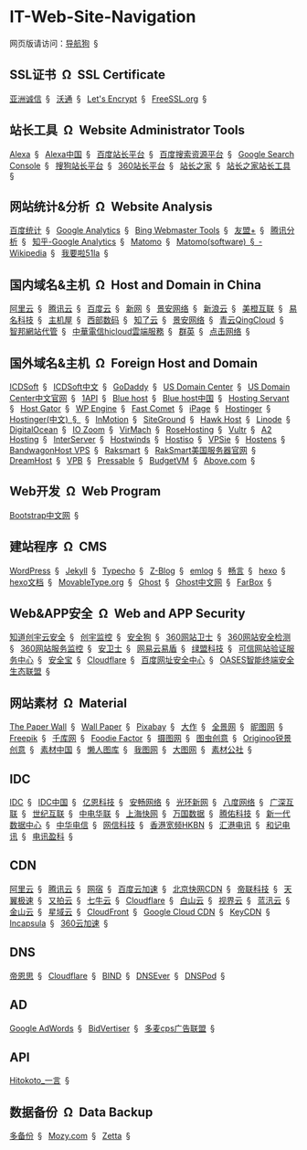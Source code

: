 # IT-Web-Site-Navigation

网页版请访问：[导航狗](https://daohanggou.cn/)&ensp;&sect;&ensp;


## SSL证书&ensp;&Omega;&ensp;SSL Certificate

[亚洲诚信](https://www.trustasia.com/)&ensp;&sect;&ensp;
[沃通](https://freessl.wosign.com/)&ensp;&sect;&ensp;
[Let's Encrypt](https://letsencrypt.org/)&ensp;&sect;&ensp;
[FreeSSL.org](https://freessl.cn/)&ensp;&sect;&ensp;

## 站长工具&ensp;&Omega;&ensp;Website Administrator Tools

[Alexa](https://www.alexa.com/)&ensp;&sect;&ensp;
[Alexa中国](http://www.alexa.cn/)&ensp;&sect;&ensp;
[百度站长平台](http://zhanzhang.baidu.com/)&ensp;&sect;&ensp;
[百度搜索资源平台](http://ziyuan.baidu.com/)&ensp;&sect;&ensp;
[Google Search Console](https://www.google.com/webmasters)&ensp;&sect;&ensp;
[搜狗站长平台](http://zhanzhang.sogou.com/)&ensp;&sect;&ensp;
[360站长平台](http://zhanzhang.so.com/)&ensp;&sect;&ensp;
[站长之家](http://www.chinaz.com/)&ensp;&sect;&ensp;
[站长之家站长工具](http://tool.chinaz.com/)&ensp;&sect;&ensp;

## 网站统计&分析&ensp;&Omega;&ensp;Website Analysis

[百度统计](https://tongji.baidu.com)&ensp;&sect;&ensp;
[Google Analytics](https://analytics.google.com)&ensp;&sect;&ensp;
[Bing Webmaster Tools](https://www.bing.com/toolbox/webmaster)&ensp;&sect;&ensp;
[友盟+](http://www.umeng.com/)&ensp;&sect;&ensp;
[腾讯分析](http://ta.qq.com/)&ensp;&sect;&ensp;
[知乎-Google Analytics](https://www.zhihu.com/topic/19557580)&ensp;&sect;&ensp;
[Matomo](https://matomo.org/ "开源的网站访问统计系统")&ensp;&sect;&ensp;
[Matomo(software)&ensp;&sect;&ensp;-Wikipedia](https://en.wikipedia.org/wiki/Matomo_(software)&ensp;&sect;&ensp; "Wikipedia中关于Matomo的页面")&ensp;&sect;&ensp;
[我要啦51la](https://www.51.la/)&ensp;&sect;&ensp;

## 国内域名&主机&ensp;&Omega;&ensp;Host and Domain in China

[阿里云](https://www.aliyun.com/)&ensp;&sect;&ensp;
[腾讯云](https://cloud.tencent.com/)&ensp;&sect;&ensp;
[百度云](https://cloud.baidu.com/)&ensp;&sect;&ensp;
[新网](http://www.xinnet.com/)&ensp;&sect;&ensp;
[景安网络](https://www.zzidc.com/)&ensp;&sect;&ensp;
[新浪云](https://www.sinacloud.com/)&ensp;&sect;&ensp;
[美橙互联](https://www.cndns.com/)&ensp;&sect;&ensp;
[易名科技](https://www.ename.com/)&ensp;&sect;&ensp;
[主机屋](http://www.zhujiwu.com/)&ensp;&sect;&ensp;
[西部数码](https://www.west.cn/)&ensp;&sect;&ensp;
[知了云](https://www.zllyun.com/)&ensp;&sect;&ensp;
[景安网络](https://www.zzidc.hk/)&ensp;&sect;&ensp;
[青云QingCloud](https://www.qingcloud.com/)&ensp;&sect;&ensp;
[智邦網站代管](https://hosting.url.com.tw/)&ensp;&sect;&ensp;
[中華電信hicloud雲端服務](http://hicloud.hinet.net/)&ensp;&sect;&ensp;
[群英](http://www.qy.com.cn/)&ensp;&sect;&ensp;
[点击网络](http://www.dj.cn/)&ensp;&sect;&ensp;

## 国外域名&主机&ensp;&Omega;&ensp;Foreign Host and Domain

[ICDSoft](https://www.icdsoft.com/)&ensp;&sect;&ensp;
[ICDSoft中文](http://www.icdsoft.com.hk/)&ensp;&sect;&ensp;
[GoDaddy](https://sg.godaddy.com/zh/ "主机服务&网站&域名注册")&ensp;&sect;&ensp;
[US Domain Center](http://www.usdomaincenter.com)&ensp;&sect;&ensp;
[US Domain Center中文官网](http://cn.usdomaincenter.com/)&ensp;&sect;&ensp;
[1API](https://www.1api.net/ "域名注册")&ensp;&sect;&ensp;
[Blue host](https://www.bluehost.com)&ensp;&sect;&ensp;
[Blue host中国](https://cn.bluehost.com/)&ensp;&sect;&ensp;
[Hosting Servant](http://hostingservant.com/)&ensp;&sect;&ensp;
[Host Gator](https://www.hostgator.com/)&ensp;&sect;&ensp;
[WP Engine](https://wpengine.com/)&ensp;&sect;&ensp;
[Fast Comet](https://www.fastcomet.com/)&ensp;&sect;&ensp;
[iPage](https://www.ipage.com/)&ensp;&sect;&ensp;
[Hostinger](https://www.hostinger.com/)&ensp;&sect;&ensp;
[Hostinger(中文)&ensp;&sect;&ensp;](https://www.hostinger.com.hk/)&ensp;&sect;&ensp;
[InMotion](https://www.inmotionhosting.com/)&ensp;&sect;&ensp;
[SiteGround](https://www.siteground.com/)&ensp;&sect;&ensp;
[Hawk Host](https://www.hawkhost.com/)&ensp;&sect;&ensp;
[Linode](https://www.linode.com)&ensp;&sect;&ensp;
[DigitalOcean](https://www.digitalocean.com/)&ensp;&sect;&ensp;
[IO Zoom](https://www.iozoom.com/)&ensp;&sect;&ensp;
[VirMach](https://virmach.com/)&ensp;&sect;&ensp;
[RoseHosting](https://www.rosehosting.com/)&ensp;&sect;&ensp;
[Vultr](https://www.vultr.com/)&ensp;&sect;&ensp;
[A2 Hosting](https://www.a2hosting.com/)&ensp;&sect;&ensp;
[InterServer](https://www.interserver.net/)&ensp;&sect;&ensp;
[Hostwinds](https://www.hostwinds.com/)&ensp;&sect;&ensp;
[Hostiso](https://hostiso.com/)&ensp;&sect;&ensp;
[VPSie](https://vpsie.com/)&ensp;&sect;&ensp;
[Hostens](https://www.hostens.com/)&ensp;&sect;&ensp;
[BandwagonHost VPS](https://bandwagonhost.com/)&ensp;&sect;&ensp;
[Raksmart](http://www.raksmart.com/)&ensp;&sect;&ensp;
[RakSmart美国服务器官网](http://cn.raksmart.com/)&ensp;&sect;&ensp;
[DreamHost](https://www.dreamhost.com/)&ensp;&sect;&ensp;
[VPB](https://www.vpb.com/)&ensp;&sect;&ensp;
[Pressable](https://pressable.com/)&ensp;&sect;&ensp;
[BudgetVM](https://www.budgetvm.com/)&ensp;&sect;&ensp;
[Above.com](https://www.above.com/)&ensp;&sect;&ensp;

## Web开发&ensp;&Omega;&ensp;Web Program

[Bootstrap中文网](http://www.bootcss.com/)&ensp;&sect;&ensp;

## 建站程序&ensp;&Omega;&ensp;CMS

[WordPress](https://cn.wordpress.org/)&ensp;&sect;&ensp;
[Jekyll](https://jekyllrb.com/)&ensp;&sect;&ensp;
[Typecho](http://typecho.org/)&ensp;&sect;&ensp;
[Z-Blog](https://www.zblogcn.com/)&ensp;&sect;&ensp;
[emlog](http://www.emlog.net/)&ensp;&sect;&ensp;
[畅言](http://changyan.kuaizhan.com/ "网站评论系统")&ensp;&sect;&ensp;
[hexo](https://hexo.io/)&ensp;&sect;&ensp;
[hexo文档](https://hexo.io/zh-cn/docs/)&ensp;&sect;&ensp;
[MovableType.org](https://movabletype.org/)&ensp;&sect;&ensp;
[Ghost](https://ghost.org/)&ensp;&sect;&ensp;
[Ghost中文网](http://www.ghostchina.com/)&ensp;&sect;&ensp;
[FarBox](https://www.farbox.com/)&ensp;&sect;&ensp;

## Web&APP安全&ensp;&Omega;&ensp;Web and APP Security

[知道创宇云安全](https://www.yunaq.com/)&ensp;&sect;&ensp;
[创宇监控](http://jk.yunaq.com/)&ensp;&sect;&ensp;
[安全狗](http://www.safedog.cn/)&ensp;&sect;&ensp;
[360网站卫士](https://wangzhan.360.cn/)&ensp;&sect;&ensp;
[360网站安全检测](http://webscan.360.cn/)&ensp;&sect;&ensp;
[360网站服务监控](http://jk.cloud.360.cn/)&ensp;&sect;&ensp;
[安卫士](http://www.anweishi.com/)&ensp;&sect;&ensp;
[网易云易盾](https://dun.163.com/)&ensp;&sect;&ensp;
[绿盟科技](http://www.nsfocus.com.cn/)&ensp;&sect;&ensp;
[可信网站验证服务中心](http://www.kxnet.cn/)&ensp;&sect;&ensp;
[安全宝](http://www.anquanbao.com/)&ensp;&sect;&ensp;
[Cloudflare](https://www.cloudflare.com/)&ensp;&sect;&ensp;
[百度网址安全中心](http://bsb.baidu.com/)&ensp;&sect;&ensp;
[OASES智能终端安全生态联盟](https://oases.io/)&ensp;&sect;&ensp;

## 网站素材&ensp;&Omega;&ensp;Material

[The Paper Wall](https://thepaperwall.com/)&ensp;&sect;&ensp;
[Wall Paper](https://www.wallpaper.com/)&ensp;&sect;&ensp;
[Pixabay](https://pixabay.com/)&ensp;&sect;&ensp;
[大作](http://www.j-h-k.com/)&ensp;&sect;&ensp;
[全景网](http://quanjing.com/)&ensp;&sect;&ensp;
[昵图网](http://www.nipic.com/)&ensp;&sect;&ensp;
[Freepik](https://www.freepik.com/)&ensp;&sect;&ensp;
[千库网](http://588ku.com/)&ensp;&sect;&ensp;
[Foodie Factor](https://foodiefactor.com/)&ensp;&sect;&ensp;
[摄图网](http://699pic.com/)&ensp;&sect;&ensp;
[图虫创意](https://stock.dfic.cn/)&ensp;&sect;&ensp;
[Originoo锐景创意](http://originoo.com)&ensp;&sect;&ensp;
[素材中国](http://www.sccnn.com/)&ensp;&sect;&ensp;
[懒人图库](http://www.lanrentuku.com/)&ensp;&sect;&ensp;
[我图网](http://www.ooopic.com/)&ensp;&sect;&ensp;
[大图网](www.daimg.com)&ensp;&sect;&ensp;
[素材公社](http://www.tooopen.com/)&ensp;&sect;&ensp;

## IDC

[IDC](https://www.idc.com/ "提供信息技术、电信行业和消费科技的咨询、顾问和活动服务")&ensp;&sect;&ensp;
[IDC中国](https://www.idc.com.cn/ "提供信息技术、电信行业和消费科技的咨询、顾问和活动服务")&ensp;&sect;&ensp;
[亿恩科技](http://www.enkj.com/)&ensp;&sect;&ensp;
[安畅网络](https://www.anchnet.com/)&ensp;&sect;&ensp;
[光环新网](www.sinnet.com.cn/)&ensp;&sect;&ensp;
[八度网络](http://www.ebadu.net/)&ensp;&sect;&ensp;
[广深互联](https://www.99idc.cn/)&ensp;&sect;&ensp;
[世纪互联](http://www.ch.21vianet.com/)&ensp;&sect;&ensp;
[中电华联](http://www.6hl.cn/)&ensp;&sect;&ensp;
[上海快网](http://www.kwww.cn/)&ensp;&sect;&ensp;
[万国数据](http://www.gds-services.com/)&ensp;&sect;&ensp;
[腾佑科技](http://www.tuidc.com/)&ensp;&sect;&ensp;
[新一代数据中心](https://www.gzidc.com/)&ensp;&sect;&ensp;
[中华电信](http://www.cht.com.tw/)&ensp;&sect;&ensp;
[网信科技](http://www.wxdata.cn/)&ensp;&sect;&ensp;
[香港宽频HKBN](https://www.hkbn.net/)&ensp;&sect;&ensp;
[汇港电讯](http://www.wtthk.com.hk/)&ensp;&sect;&ensp;
[和记电讯](http://www.hthkh.com/)&ensp;&sect;&ensp;
[电讯盈科](http://www.pccw.com/)&ensp;&sect;&ensp;

## CDN

[阿里云](https://www.aliyun.com/)&ensp;&sect;&ensp;
[腾讯云](https://cloud.tencent.com/)&ensp;&sect;&ensp;
[网宿](http://www.wangsu.com/)&ensp;&sect;&ensp;
[百度云加速](https://su.baidu.com/)&ensp;&sect;&ensp;
[北京快网CDN](http://www.fastweb.com.cn/)&ensp;&sect;&ensp;
[帝联科技](http://www.dnion.com/)&ensp;&sect;&ensp;
[天翼极速](http://www.ebit.cn/)&ensp;&sect;&ensp;
[又拍云](https://www.upyun.com/)&ensp;&sect;&ensp;
[七牛云](https://www.qiniu.com/)&ensp;&sect;&ensp;
[Cloudflare](https://www.cloudflare.com/)&ensp;&sect;&ensp;
[白山云](https://www.baishancloud.com/)&ensp;&sect;&ensp;
[视界云](http://www.vdncloud.com/)&ensp;&sect;&ensp;
[蓝汛云](http://cloud.chinacache.com/)&ensp;&sect;&ensp;
[金山云](https://www.ksyun.com/)&ensp;&sect;&ensp;
[星域云](https://www.xycloud.com/)&ensp;&sect;&ensp;
[CloudFront](https://aws.amazon.com/cn/cloudfront/ "CloudFront中文版")&ensp;&sect;&ensp;
[Google Cloud CDN](https://cloud.google.com/cdn/)&ensp;&sect;&ensp;
[KeyCDN](https://www.keycdn.com/)&ensp;&sect;&ensp;
[Incapsula](https://www.incapsula.com/)&ensp;&sect;&ensp;
[360云加速](https://cdn.cloud.360.cn/)&ensp;&sect;&ensp;

## DNS

[帝恩思](https://www.dns.com/)&ensp;&sect;&ensp;
[Cloudflare](https://www.cloudflare.com/)&ensp;&sect;&ensp;
[BIND](https://www.isc.org/downloads/bind/ "DNS software")&ensp;&sect;&ensp;
[DNSEver](https://www.dnsever.com/)&ensp;&sect;&ensp;
[DNSPod](https://www.dnspod.cn/)&ensp;&sect;&ensp;

## AD

[Google AdWords](https://adwords.google.com)&ensp;&sect;&ensp;
[BidVertiser](https://www.bidvertiser.com/)&ensp;&sect;&ensp;
[多麦cps广告联盟](http://www.duomai.com/)&ensp;&sect;&ensp;

## API

[Hitokoto_一言](https://hitokoto.cn/)&ensp;&sect;&ensp;


## 数据备份&ensp;&Omega;&ensp;Data Backup

[多备份](http://www.dbfen.com/)&ensp;&sect;&ensp;
[Mozy.com](https://mozy.com/)&ensp;&sect;&ensp;
[Zetta](https://www.zetta.net/)&ensp;&sect;&ensp;